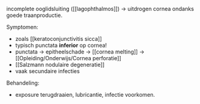 incomplete ooglidsluiting ([[lagophthalmos]]) -> uitdrogen cornea ondanks goede traanproductie.

Symptomen:
- zoals [[keratoconjunctivitis sicca]] 
- typisch punctata **inferior** op cornea!
- punctata -> epitheelschade -> [[cornea melting]] -> [[Opleiding/Onderwijs/Cornea perforatie]] 
- [[Salzmann nodulaire degeneratie]]
- vaak secundaire infecties

Behandeling:
- exposure terugdraaien, lubricantie, infectie voorkomen.
